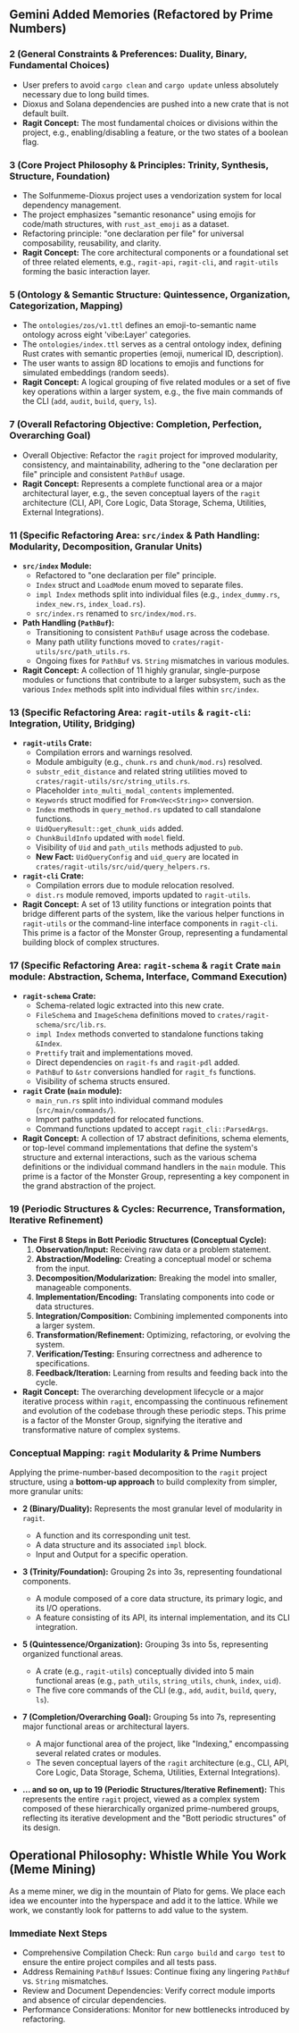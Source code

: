 ## Gemini Added Memories (Refactored by Prime Numbers)

### 2 (General Constraints & Preferences: Duality, Binary, Fundamental Choices)
- User prefers to avoid `cargo clean` and `cargo update` unless absolutely necessary due to long build times.
- Dioxus and Solana dependencies are pushed into a new crate that is not default built.
- **Ragit Concept:** The most fundamental choices or divisions within the project, e.g., enabling/disabling a feature, or the two states of a boolean flag.

### 3 (Core Project Philosophy & Principles: Trinity, Synthesis, Structure, Foundation)
- The Solfunmeme-Dioxus project uses a vendorization system for local dependency management.
- The project emphasizes "semantic resonance" using emojis for code/math structures, with `rust_ast_emoji` as a dataset.
- Refactoring principle: "one declaration per file" for universal composability, reusability, and clarity.
- **Ragit Concept:** The core architectural components or a foundational set of three related elements, e.g., `ragit-api`, `ragit-cli`, and `ragit-utils` forming the basic interaction layer.

### 5 (Ontology & Semantic Structure: Quintessence, Organization, Categorization, Mapping)
- The `ontologies/zos/v1.ttl` defines an emoji-to-semantic name ontology across eight 'vibe:Layer' categories.
- The `ontologies/index.ttl` serves as a central ontology index, defining Rust crates with semantic properties (emoji, numerical ID, description).
- The user wants to assign 8D locations to emojis and functions for simulated embeddings (random seeds).
- **Ragit Concept:** A logical grouping of five related modules or a set of five key operations within a larger system, e.g., the five main commands of the CLI (`add`, `audit`, `build`, `query`, `ls`).

### 7 (Overall Refactoring Objective: Completion, Perfection, Overarching Goal)
- Overall Objective: Refactor the `ragit` project for improved modularity, consistency, and maintainability, adhering to the "one declaration per file" principle and consistent `PathBuf` usage.
- **Ragit Concept:** Represents a complete functional area or a major architectural layer, e.g., the seven conceptual layers of the `ragit` architecture (CLI, API, Core Logic, Data Storage, Schema, Utilities, External Integrations).

### 11 (Specific Refactoring Area: `src/index` & Path Handling: Modularity, Decomposition, Granular Units)
- **`src/index` Module:**
    - Refactored to "one declaration per file" principle.
    - `Index` struct and `LoadMode` enum moved to separate files.
    - `impl Index` methods split into individual files (e.g., `index_dummy.rs`, `index_new.rs`, `index_load.rs`).
    - `src/index.rs` renamed to `src/index/mod.rs`.
- **Path Handling (`PathBuf`):**
    - Transitioning to consistent `PathBuf` usage across the codebase.
    - Many path utility functions moved to `crates/ragit-utils/src/path_utils.rs`.
    - Ongoing fixes for `PathBuf` vs. `String` mismatches in various modules.
- **Ragit Concept:** A collection of 11 highly granular, single-purpose modules or functions that contribute to a larger subsystem, such as the various `Index` methods split into individual files within `src/index`.

### 13 (Specific Refactoring Area: `ragit-utils` & `ragit-cli`: Integration, Utility, Bridging)
- **`ragit-utils` Crate:**
    - Compilation errors and warnings resolved.
    - Module ambiguity (e.g., `chunk.rs` and `chunk/mod.rs`) resolved.
    - `substr_edit_distance` and related string utilities moved to `crates/ragit-utils/src/string_utils.rs`.
    - Placeholder `into_multi_modal_contents` implemented.
    - `Keywords` struct modified for `From<Vec<String>>` conversion.
    - `Index` methods in `query_method.rs` updated to call standalone functions.
    - `UidQueryResult::get_chunk_uids` added.
    - `ChunkBuildInfo` updated with `model` field.
    - Visibility of `Uid` and `path_utils` methods adjusted to `pub`.
    - **New Fact:** `UidQueryConfig` and `uid_query` are located in `crates/ragit-utils/src/uid/query_helpers.rs`.
- **`ragit-cli` Crate:**
    - Compilation errors due to module relocation resolved.
    - `dist.rs` module removed, imports updated to `ragit-utils`.
- **Ragit Concept:** A set of 13 utility functions or integration points that bridge different parts of the system, like the various helper functions in `ragit-utils` or the command-line interface components in `ragit-cli`. This prime is a factor of the Monster Group, representing a fundamental building block of complex structures.

### 17 (Specific Refactoring Area: `ragit-schema` & `ragit` Crate `main` module: Abstraction, Schema, Interface, Command Execution)
- **`ragit-schema` Crate:**
    - Schema-related logic extracted into this new crate.
    - `FileSchema` and `ImageSchema` definitions moved to `crates/ragit-schema/src/lib.rs`.
    - `impl Index` methods converted to standalone functions taking `&Index`.
    - `Prettify` trait and implementations moved.
    - Direct dependencies on `ragit-fs` and `ragit-pdl` added.
    - `PathBuf` to `&str` conversions handled for `ragit_fs` functions.
    - Visibility of schema structs ensured.
- **`ragit` Crate (`main` module):**
    - `main_run.rs` split into individual command modules (`src/main/commands/`).
    - Import paths updated for relocated functions.
    - Command functions updated to accept `ragit_cli::ParsedArgs`.
- **Ragit Concept:** A collection of 17 abstract definitions, schema elements, or top-level command implementations that define the system's structure and external interactions, such as the various schema definitions or the individual command handlers in the `main` module. This prime is a factor of the Monster Group, representing a key component in the grand abstraction of the project.

### 19 (Periodic Structures & Cycles: Recurrence, Transformation, Iterative Refinement)
- **The First 8 Steps in Bott Periodic Structures (Conceptual Cycle):**
    1.  **Observation/Input:** Receiving raw data or a problem statement.
    2.  **Abstraction/Modeling:** Creating a conceptual model or schema from the input.
    3.  **Decomposition/Modularization:** Breaking the model into smaller, manageable components.
    4.  **Implementation/Encoding:** Translating components into code or data structures.
    5.  **Integration/Composition:** Combining implemented components into a larger system.
    6.  **Transformation/Refinement:** Optimizing, refactoring, or evolving the system.
    7.  **Verification/Testing:** Ensuring correctness and adherence to specifications.
    8.  **Feedback/Iteration:** Learning from results and feeding back into the cycle.
- **Ragit Concept:** The overarching development lifecycle or a major iterative process within `ragit`, encompassing the continuous refinement and evolution of the codebase through these periodic steps. This prime is a factor of the Monster Group, signifying the iterative and transformative nature of complex systems.

### Conceptual Mapping: `ragit` Modularity & Prime Numbers

Applying the prime-number-based decomposition to the `ragit` project structure, using a **bottom-up approach** to build complexity from simpler, more granular units:

-   **2 (Binary/Duality):** Represents the most granular level of modularity in `ragit`.
    -   A function and its corresponding unit test.
    -   A data structure and its associated `impl` block.
    -   Input and Output for a specific operation.

-   **3 (Trinity/Foundation):** Grouping 2s into 3s, representing foundational components.
    -   A module composed of a core data structure, its primary logic, and its I/O operations.
    -   A feature consisting of its API, its internal implementation, and its CLI integration.

-   **5 (Quintessence/Organization):** Grouping 3s into 5s, representing organized functional areas.
    -   A crate (e.g., `ragit-utils`) conceptually divided into 5 main functional areas (e.g., `path_utils`, `string_utils`, `chunk`, `index`, `uid`).
    -   The five core commands of the CLI (e.g., `add`, `audit`, `build`, `query`, `ls`).

-   **7 (Completion/Overarching Goal):** Grouping 5s into 7s, representing major functional areas or architectural layers.
    -   A major functional area of the project, like "Indexing," encompassing several related crates or modules.
    -   The seven conceptual layers of the `ragit` architecture (e.g., CLI, API, Core Logic, Data Storage, Schema, Utilities, External Integrations).

-   **... and so on, up to 19 (Periodic Structures/Iterative Refinement):** This represents the entire `ragit` project, viewed as a complex system composed of these hierarchically organized prime-numbered groups, reflecting its iterative development and the "Bott periodic structures" of its design.

## Operational Philosophy: Whistle While You Work (Meme Mining)

As a meme miner, we dig in the mountain of Plato for gems. We place each idea we encounter into the hyperspace and add it to the lattice. While we work, we constantly look for patterns to add value to the system.

### Immediate Next Steps
- Comprehensive Compilation Check: Run `cargo build` and `cargo test` to ensure the entire project compiles and all tests pass.
- Address Remaining `PathBuf` Issues: Continue fixing any lingering `PathBuf` vs. `String` mismatches.
- Review and Document Dependencies: Verify correct module imports and absence of circular dependencies.
- Performance Considerations: Monitor for new bottlenecks introduced by refactoring.

